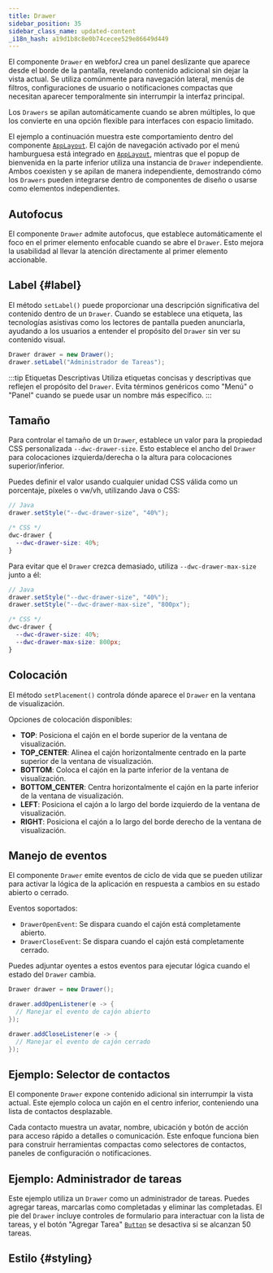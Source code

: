 ```yaml
---
title: Drawer
sidebar_position: 35
sidebar_class_name: updated-content
_i18n_hash: a19d1b8c8e0b74cecee529e86649d449
---
```

<DocChip chip="shadow" />
<DocChip chip="name" label="dwc-drawer" />
<DocChip chip='since' label='24.00' />
<JavadocLink type="drawer" location="com/webforj/component/drawer/Drawer" top='true'/>

El componente `Drawer` en webforJ crea un panel deslizante que aparece desde el borde de la pantalla, revelando contenido adicional sin dejar la vista actual. Se utiliza comúnmente para navegación lateral, menús de filtros, configuraciones de usuario o notificaciones compactas que necesitan aparecer temporalmente sin interrumpir la interfaz principal.

Los `Drawers` se apilan automáticamente cuando se abren múltiples, lo que los convierte en una opción flexible para interfaces con espacio limitado.

El ejemplo a continuación muestra este comportamiento dentro del componente [`AppLayout`](../components/app-layout). El cajón de navegación activado por el menú hamburguesa está integrado en [`AppLayout`](../components/app-layout), mientras que el popup de bienvenida en la parte inferior utiliza una instancia de `Drawer` independiente. Ambos coexisten y se apilan de manera independiente, demostrando cómo los `Drawers` pueden integrarse dentro de componentes de diseño o usarse como elementos independientes.

<AppLayoutViewer path='/webforj/drawerwelcome?' mobile='true'
javaE='https://raw.githubusercontent.com/webforj/webforj-documentation/refs/heads/main/src/main/java/com/webforj/samples/views/drawer/DrawerWelcomeView.java'
cssURL='/css/drawer/drawerWelcome.css'
/>

## Autofocus

El componente `Drawer` admite autofocus, que establece automáticamente el foco en el primer elemento enfocable cuando se abre el `Drawer`. Esto mejora la usabilidad al llevar la atención directamente al primer elemento accionable.

<ComponentDemo
path='/webforj/drawerautofocus?'
javaE='https://raw.githubusercontent.com/webforj/webforj-documentation/refs/heads/main/src/main/java/com/webforj/samples/views/drawer/DrawerAutoFocusView.java'
height='600px'
/>

<!-- Ejemplo -->

## Label {#label}

El método `setLabel()` puede proporcionar una descripción significativa del contenido dentro de un `Drawer`. Cuando se establece una etiqueta, las tecnologías asistivas como los lectores de pantalla pueden anunciarla, ayudando a los usuarios a entender el propósito del `Drawer` sin ver su contenido visual.

```java
Drawer drawer = new Drawer();
drawer.setLabel("Administrador de Tareas");
```

:::tip Etiquetas Descriptivas
Utiliza etiquetas concisas y descriptivas que reflejen el propósito del `Drawer`. Evita términos genéricos como "Menú" o "Panel" cuando se puede usar un nombre más específico.
:::

## Tamaño

Para controlar el tamaño de un `Drawer`, establece un valor para la propiedad CSS personalizada `--dwc-drawer-size`. Esto establece el ancho del `Drawer` para colocaciones izquierda/derecha o la altura para colocaciones superior/inferior.

Puedes definir el valor usando cualquier unidad CSS válida como un porcentaje, píxeles o vw/vh, utilizando Java o CSS:

```java
// Java
drawer.setStyle("--dwc-drawer-size", "40%");
```

```css
/* CSS */
dwc-drawer {
  --dwc-drawer-size: 40%;
}
```

Para evitar que el `Drawer` crezca demasiado, utiliza `--dwc-drawer-max-size` junto a él:

```java
// Java
drawer.setStyle("--dwc-drawer-size", "40%");
drawer.setStyle("--dwc-drawer-max-size", "800px");
```

```css
/* CSS */
dwc-drawer {
  --dwc-drawer-size: 40%;
  --dwc-drawer-max-size: 800px;
}
```

## Colocación

El método `setPlacement()` controla dónde aparece el `Drawer` en la ventana de visualización.

Opciones de colocación disponibles:

<!-- vale off -->
- **TOP**: Posiciona el cajón en el borde superior de la ventana de visualización.
- **TOP_CENTER**: Alinea el cajón horizontalmente centrado en la parte superior de la ventana de visualización.
- **BOTTOM**: Coloca el cajón en la parte inferior de la ventana de visualización.
- **BOTTOM_CENTER**: Centra horizontalmente el cajón en la parte inferior de la ventana de visualización.
- **LEFT**: Posiciona el cajón a lo largo del borde izquierdo de la ventana de visualización.
- **RIGHT**: Posiciona el cajón a lo largo del borde derecho de la ventana de visualización.
<!-- vale on -->

<ComponentDemo
path='/webforj/drawerplacement?'
javaE='https://raw.githubusercontent.com/webforj/webforj-documentation/refs/heads/main/src/main/java/com/webforj/samples/views/drawer/DrawerPlacementView.java'
height='600px'
/>

## Manejo de eventos

El componente `Drawer` emite eventos de ciclo de vida que se pueden utilizar para activar la lógica de la aplicación en respuesta a cambios en su estado abierto o cerrado.

Eventos soportados:

- `DrawerOpenEvent`: Se dispara cuando el cajón está completamente abierto.
- `DrawerCloseEvent`: Se dispara cuando el cajón está completamente cerrado.

Puedes adjuntar oyentes a estos eventos para ejecutar lógica cuando el estado del `Drawer` cambia.

```java
Drawer drawer = new Drawer();

drawer.addOpenListener(e -> {
  // Manejar el evento de cajón abierto
});

drawer.addCloseListener(e -> {
  // Manejar el evento de cajón cerrado
});
```

## Ejemplo: Selector de contactos

El componente `Drawer` expone contenido adicional sin interrumpir la vista actual. Este ejemplo coloca un cajón en el centro inferior, conteniendo una lista de contactos desplazable.

Cada contacto muestra un avatar, nombre, ubicación y botón de acción para acceso rápido a detalles o comunicación. Este enfoque funciona bien para construir herramientas compactas como selectores de contactos, paneles de configuración o notificaciones.

<ComponentDemo
path='/webforj/drawercontact?'
javaE='https://raw.githubusercontent.com/webforj/webforj-documentation/refs/heads/main/src/main/java/com/webforj/samples/views/drawer/DrawerContactView.java'
cssURL='https://raw.githubusercontent.com/webforj/webforj-documentation/main/src/main/resources/css/drawer/drawerContact.css'
height='600px'
/>

## Ejemplo: Administrador de tareas

Este ejemplo utiliza un `Drawer` como un administrador de tareas. Puedes agregar tareas, marcarlas como completadas y eliminar las completadas. El pie del `Drawer` incluye controles de formulario para interactuar con la lista de tareas, y el botón "Agregar Tarea" [`Button`](../components/button) se desactiva si se alcanzan 50 tareas.

<ComponentDemo
path='/webforj/drawertask?'
javaE='https://raw.githubusercontent.com/webforj/webforj-documentation/refs/heads/main/src/main/java/com/webforj/samples/views/drawer/DrawerTaskView.java'
height='600px'
/>

## Estilo {#styling}

<TableBuilder name="Drawer" />
